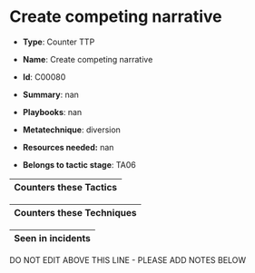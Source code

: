 # Create competing narrative

* **Type**: Counter TTP

* **Name**: Create competing narrative

* **Id**: C00080

* **Summary**: nan

* **Playbooks**: nan

* **Metatechnique**: diversion

* **Resources needed:** nan

* **Belongs to tactic stage**: TA06


| Counters these Tactics |
| ---------------------- |



| Counters these Techniques |
| ------------------------- |



| Seen in incidents |
| ----------------- |


DO NOT EDIT ABOVE THIS LINE - PLEASE ADD NOTES BELOW
